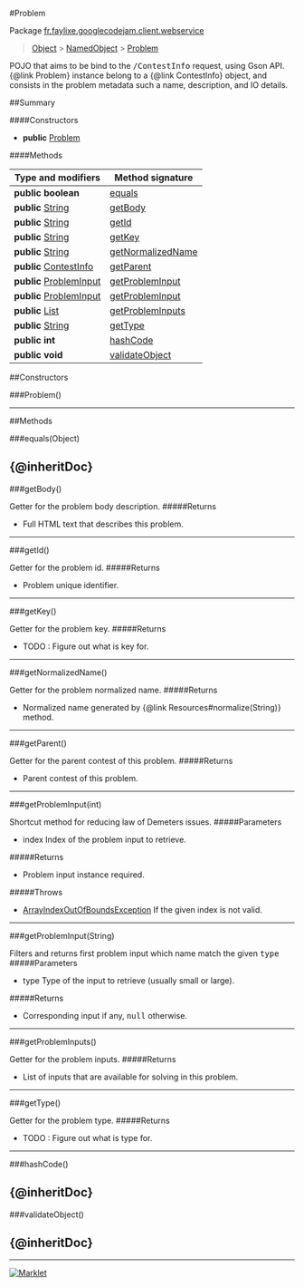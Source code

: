 #Problem

Package [fr.faylixe.googlecodejam.client.webservice](README.md)<br>
> [Object](../../../../ava/lang/Object.md) > [NamedObject](ommon/NamedObject.md) > [Problem](Problem.md)

<p>POJO that aims to be bind to the <tt>/ContestInfo</tt>
 request, using Gson API. {@link Problem} instance belong
 to a {@link ContestInfo} object, and consists in the problem
 metadata such a name, description, and IO details.</p>

##Summary

####Constructors

* **public** [Problem](problem)

####Methods

Type and modifiers | Method signature
 --- | --- 
**public** **boolean** | [equals](equalsobject)
**public** [String](../../../../ava/lang/String.md) | [getBody](getbody)
**public** [String](../../../../ava/lang/String.md) | [getId](getid)
**public** [String](../../../../ava/lang/String.md) | [getKey](getkey)
**public** [String](../../../../ava/lang/String.md) | [getNormalizedName](getnormalizedname)
**public** [ContestInfo](ContestInfo.md) | [getParent](getparent)
**public** [ProblemInput](ProblemInput.md) | [getProblemInput](getprobleminputint)
**public** [ProblemInput](ProblemInput.md) | [getProblemInput](getprobleminputstring)
**public** [List](../../../../ava/util/List.md) | [getProblemInputs](getprobleminputs)
**public** [String](../../../../ava/lang/String.md) | [getType](gettype)
**public** **int** | [hashCode](hashcode)
**public** **void** | [validateObject](validateobject)


##Constructors

###Problem()



---

##Methods

###equals(Object)


{@inheritDoc}
---
###getBody()


Getter for the problem body description.
#####Returns


* Full HTML text that describes this problem.

---
###getId()


Getter for the problem id.
#####Returns


* Problem unique identifier.

---
###getKey()


Getter for the problem key.
#####Returns


* TODO : Figure out what is key for.

---
###getNormalizedName()


Getter for the problem normalized name.
#####Returns


* Normalized name generated by {@link Resources#normalize(String)} method.

---
###getParent()


Getter for the parent contest of this problem.
#####Returns


* Parent contest of this problem.

---
###getProblemInput(int)


Shortcut method for reducing law of Demeters issues.
#####Parameters


* index Index of the problem input to retrieve.

#####Returns


* Problem input instance required.

#####Throws

* [ArrayIndexOutOfBoundsException](../../../../ava/lang/ArrayIndexOutOfBoundsException.md) If the given index is not valid.

---
###getProblemInput(String)


Filters and returns first problem input which name
 match the given <tt>type</tt>
#####Parameters


* type Type of the input to retrieve (usually small or large).

#####Returns


* Corresponding input if any, <tt>null</tt> otherwise.

---
###getProblemInputs()


Getter for the problem inputs.
#####Returns


* List of inputs that are available for solving in this problem.

---
###getType()


Getter for the problem type.
#####Returns


* TODO : Figure out what is type for.

---
###hashCode()


{@inheritDoc}
---
###validateObject()


{@inheritDoc}
---
---
[![Marklet](https://img.shields.io/badge/Generated%20by-Marklet-green.svg)](https://github.com/Faylixe/marklet)